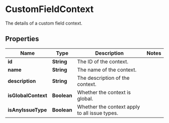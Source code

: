 

# CustomFieldContext

The details of a custom field context.

## Properties

Name | Type | Description | Notes
------------ | ------------- | ------------- | -------------
**id** | **String** | The ID of the context. | 
**name** | **String** | The name of the context. | 
**description** | **String** | The description of the context. | 
**isGlobalContext** | **Boolean** | Whether the context is global. | 
**isAnyIssueType** | **Boolean** | Whether the context apply to all issue types. | 



